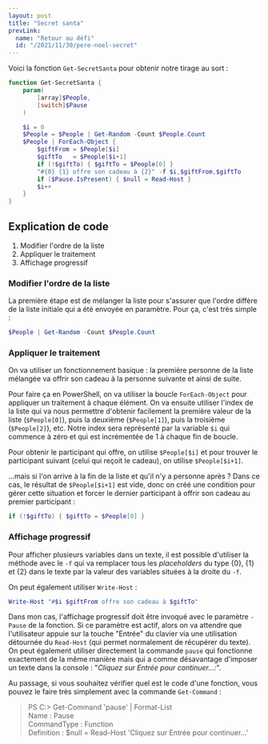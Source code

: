 ```yaml
---
layout: post
title: "Secret santa"
prevLink:
  name: "Retour au défi"
  id: "/2021/11/30/pere-noel-secret"
---
```


Voici la fonction `Get-SecretSanta` pour obtenir notre tirage au sort :

~~~powershell
function Get-SecretSanta {
    param(
        [array]$People,
        [switch]$Pause
    )

    $i = 0
    $People = $People | Get-Random -Count $People.Count
    $People | ForEach-Object {
        $giftFrom = $People[$i]
        $giftTo   = $People[$i+1]
        if (!$giftTo) { $giftTo = $People[0] }
        "#{0} {1} offre son cadeau à {2}" -f $i,$giftFrom,$giftTo
        if ($Pause.IsPresent) { $null = Read-Host }
        $i++
    }
}
~~~

## Explication de code

1. Modifier l'ordre de la liste
2. Appliquer le traitement
3. Affichage progressif

### Modifier l'ordre de la liste

La première étape est de mélanger la liste pour s'assurer que l'ordre diffère de la liste initiale qui a été envoyée en paramètre. Pour ça, c'est très simple :

~~~powershell
$People | Get-Random -Count $People.Count
~~~

### Appliquer le traitement

On va utiliser un fonctionnement basique : la première personne de la liste mélangée va offrir son cadeau à la personne suivante et ainsi de suite.

Pour faire ça en PowerShell, on va utiliser la boucle `ForEach-Object` pour appliquer un traitement à chaque élément. On va ensuite utiliser l'index de la liste qui va nous permettre d'obtenir facilement la première valeur de la liste (`$People[0]`), puis la deuxième (`$People[1]`), puis la troisième (`$People[2]`), etc. Notre index sera représenté par la variable `$i` qui commence à zéro et qui est incrémentée de 1 à chaque fin de boucle.

Pour obtenir le participant qui offre, on utilise `$People[$i]` et pour trouver le participant suivant (celui qui reçoit le cadeau), on utilise `$People[$i+1]`.

…mais si l'on arrive à la fin de la liste et qu'il n'y a personne après ? Dans ce cas, le résultat de  `$People[$i+1]` est vide, donc on créé une condition pour gérer cette situation et forcer le dernier participant à offrir son cadeau au premier participant :

~~~powershell
if (!$giftTo) { $giftTo = $People[0] }
~~~

### Affichage progressif

Pour afficher plusieurs variables dans un texte, il est possible d'utiliser la méthode avec le `-f` qui va remplacer tous les *placeholders* du type {0}, {1} et {2} dans le texte par la valeur des variables situées à la droite du `-f`.

On peut également utiliser `Write-Host` :

~~~powershell
Write-Host "#$i $giftFrom offre son cadeau à $giftTo"
~~~

Dans mon cas, l'affichage progressif doit être invoqué avec le paramètre `-Pause` de la fonction. Si ce paramètre est actif, alors on va attendre que l'utilisateur appuie sur la touche "Entrée" du clavier via une utilisation détournée du `Read-Host` (qui permet normalement de récupérer du texte). On peut également utiliser directement la commande `pause` qui fonctionne exactement de la même manière mais qui a comme désavantage d'imposer un texte dans la console : "*Cliquez sur Entrée pour continuer...:*".

Au passage, si vous souhaitez vérifier quel est le code d'une fonction, vous pouvez le faire très simplement avec la commande `Get-Command` :

> PS C:\> Get-Command 'pause' | Format-List
> \
> Name        : Pause\
> CommandType : Function\
> Definition  : $null = Read-Host 'Cliquez sur Entrée pour continuer...'
